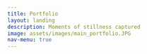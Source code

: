 ```yaml
---
title: Portfolio
layout: landing
description: Moments of stillness captured
image: assets/images/main_portfolio.JPG
nav-menu: true
---
```


<!-- Main -->
<div id="main">

<!-- One 
<section id="one">
	<div class="inner">
		<header class="major">
			<h2>Sed amet aliquam</h2>
		</header>
		<p>Nullam et orci eu lorem consequat tincidunt vivamus et sagittis magna sed nunc rhoncus condimentum sem. In efficitur ligula tate urna. Maecenas massa vel lacinia pellentesque lorem ipsum dolor. Nullam et orci eu lorem consequat tincidunt. Vivamus et sagittis libero. Nullam et orci eu lorem consequat tincidunt vivamus et sagittis magna sed nunc rhoncus condimentum sem. In efficitur ligula tate urna.</p>
	</div>
</section> -->

<!-- One -->
<section id="one">
	<div class="inner">
	
<!-- Two -->
<section id="two">
	<!-- <span class="image fit"><img src="{% link assets/images/main_banner.JPG %}" alt="" /></span> -->
	<div class="box alt">
		<div class="row 100% uniform">
			<!-- Start ROW 1 -->
			<div class="4u"><span class="image fit"><img src="{% link assets/images/portfolio_6186.JPG %}" alt="" /></span></div>
			<div class="4u"><span class="image fit"><img src="{% link assets/images/portfolio_6238_1.JPG %}" alt="" /></span></div>
			<div class="4u$"><span class="image fit"><img src="{% link assets/images/portfolio_6226.jpg %}" alt="" /></span></div>
			<!-- Break ROW 2 -->
			<div class="4u"><span class="image fit"><img src="{% link assets/images/portfolio_1180.jpg %}" alt="" /></span></div>
			<div class="4u"><span class="image fit"><img src="{% link assets/images/about_1160.jpg %}" alt="" /></span></div>
			<div class="4u$"><span class="image fit"><img src="{% link assets/images/portfolio_1156.JPG %}" alt="" /></span></div>
			<!-- Break ROW 3 -->
			<div class="4u"><span class="image fit"><img src="{% link assets/images/chakras_mudlahara.JPG %}" alt="" /></span></div>
			<div class="4u"><span class="image fit"><img src="{% link assets/images/portfolio_6200.JPG %}" alt="" /></span></div>
			<div class="4u$"><span class="image fit"><img src="{% link assets/images/chakras_swadhis.JPG %}" alt="" /></span></div>
		</div>
	</div>
</section>